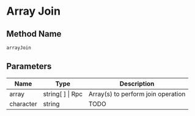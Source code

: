 # Array Join

## Method Name

`arrayJoin`

## Parameters

| Name      | Type              | Description                                   |
| --------- | --------          | --------------------------------              |
| array     | string[ ] \| Rpc  | Array(s) to perform join operation            |
| character | string            |   TODO                                        |
